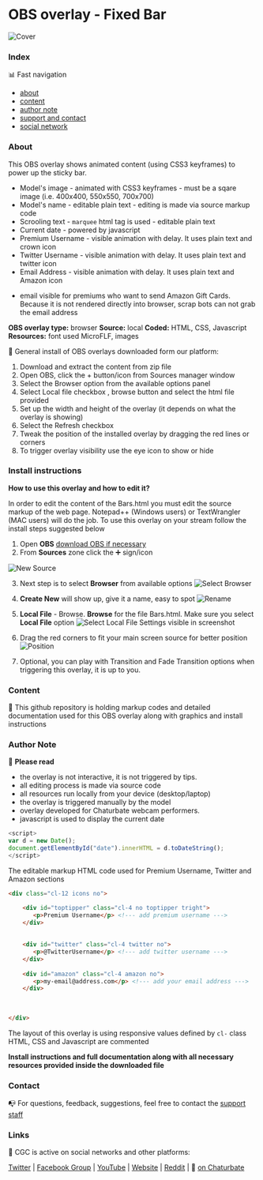 # OBS overlay - Fixed Bar

![Cover](https://raw.githubusercontent.com/cssmfc/obs/master/obs_overlays/obs_overlay_topTippers/how%20to%20use/assets/obs_cover_top_tippers.jpg)


### Index

:bar_chart: Fast navigation

* [about](README.md#about)
* [content](README.md#content)
* [author note](README.md#author-note)
* [support and contact](README.md#contact)
* [social network](README.md#links)



### About
This OBS overlay shows animated content (using CSS3 keyframes) to power up the sticky bar.
* Model's image - animated with CSS3 keyframes - must be a sqare image (i.e. 400x400, 550x550, 700x700)
* Model's name - editable plain text - editing is made via source markup code
* Scrooling text - `marquee` html tag is used - editable plain text
* Current date - powered by javascript 
* Premium Username - visible animation with delay. It uses plain text and crown icon
* Twitter Username - visible animation with delay. It uses plain text and twitter icon 
* Email Address - visible animation with delay. It uses plain text and Amazon icon 
- email visible for premiums who want to send Amazon Gift Cards. Because it is not rendered directly into browser, scrap bots can not grab the email address
 

**OBS overlay type:** browser
**Source:** local
**Coded:** HTML, CSS, Javascript
**Resources:** font used MicroFLF, images


:wrench: General install of OBS overlays downloaded form our platform:
1. Download and extract the content from zip file
2. Open OBS, click the + button/icon from Sources manager window
3. Select the Browser option from the available options panel
4. Select Local file checkbox , browse button and select the html file provided
5. Set up the width and height of the overlay (it depends on what the overlay is showing)
6. Select the Refresh checkbox
7. Tweak the position of the installed overlay by dragging the red lines or corners
8. To trigger overlay visibility use the eye icon to show or hide

### Install instructions
**How to use this overlay and how to edit it?**

In order to edit the content of the Bars.html you must edit the source markup of the web page. Notepad++ (Windows users) or TextWrangler (MAC users) will do the job.
To use this overlay on your stream follow the install steps suggested below

1. Open **OBS** [download OBS if necessary](https://obsproject.com/)
2. From **Sources** zone click the :heavy_plus_sign: sign/icon

![New Source](https://raw.githubusercontent.com/cssmfc/obs/master/obs_overlays/obs_overlay_topTippers/how%20to%20use/assets/obs-add-new-source.jpg)

3. Next step is to select **Browser** from available options 
![Select Browser](https://raw.githubusercontent.com/cssmfc/obs/master/obs_overlays/obs_overlay_topTippers/how%20to%20use/assets/obs-select-source.jpg)

4. **Create New** will show up, give it a name, easy to spot 
![Rename](https://raw.githubusercontent.com/cssmfc/obs/master/obs_overlays/obs_overlay_topTippers/how%20to%20use/assets/obs-rename-browser-source.jpg)

5. **Local File** - Browse. **Browse** for the file Bars.html. Make sure you select **Local File** option 
![Select Local File](https://raw.githubusercontent.com/cssmfc/obs/master/obs_overlays/obs_overlay_topTippers/how%20to%20use/assets/obs-local-file.jpg)
 Settings visible in screenshot
 

7. Drag the red corners to fit your main screen source for better position
![Position](https://raw.githubusercontent.com/cssmfc/obs/master/obs_overlays/obs_overlay_topTippers/how%20to%20use/assets/obs-position-overlay.jpg)

8. Optional, you can play with Transition and Fade Transition options when triggering this overlay, it is up to you.



### Content

:open_file_folder: This github repository is holding markup codes and detailed documentation used for this OBS overlay along with graphics and install instructions


### Author Note

:memo: **Please read**
* the overlay is not interactive, it is not triggered by tips.
* all editing process is made via source code
* all resources run locally from your device (desktop/laptop)
* the overlay is triggered manually by the model
* overlay developed for Chaturbate webcam performers.
* javascript is used to display the current date

```javascript
<script>
var d = new Date();
document.getElementById("date").innerHTML = d.toDateString();
</script>
```

The editable markup HTML code used for Premium Username, Twitter and Amazon sections

```html
<div class="cl-12 icons no">

    <div id="toptipper" class="cl-4 no toptipper tright">
       <p>Premium Username</p> <!--- add premium username --->
    </div>
    
    
    <div id="twitter" class="cl-4 twitter no">
       <p>@TwitterUsername</p> <!--- add twitter username --->
    </div>
    
    <div id="amazon" class="cl-4 amazon no">
       <p>my-email@address.com</p> <!--- add your email address --->
    </div>
    
    
    
</div>
```
The layout of this overlay is using responsive values defined by `cl-` class
HTML, CSS and Javascript are commented


**Install instructions and full documentation along with all necessary resources provided inside the downloaded file**


### Contact

:mailbox_with_no_mail: For questions, feedback, suggestions, feel free to contact the [support staff](https://camgirl.cloud/contact/) 


### Links 

:link: CGC is active on social networks and other platforms:

[Twitter](https://www.twitter.com/CSSMFC) | [Facebook Group](https://www.facebook.com/groups/xniteproductions/) | [YouTube](https://www.youtube.com/channel/UCbJQMNUNpK1Pt-uGyOq7iQw) | [Website](https://camgirl.cloud/) | [Reddit](https://www.reddit.com/r/CamgirlLiveEditor/) | :underage: [on Chaturbate](https://chaturbate.com/redglove/)
